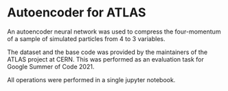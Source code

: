 # Autoencoder for ATLAS

An autoencoder neural network was used to compress the four-momentum of a sample of simulated particles from 4 to 3 variables.

The dataset and the base code was provided by the maintainers of the ATLAS project at CERN. This was performed as an evaluation task for Google Summer of Code 2021.

All operations were performed in a single jupyter notebook.

